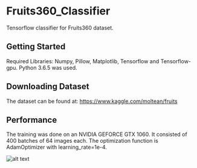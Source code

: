 # Fruits360_Classifier
Tensorflow classifier for Fruits360 dataset.
## Getting Started
Required Libraries: Numpy, Pillow, Matplotlib, Tensorflow and Tensorflow-gpu. Python 3.6.5 was used.
## Downloading Dataset
The dataset can be found at: https://www.kaggle.com/moltean/fruits
## Performance
The training was done on an NVIDIA GEFORCE GTX 1060. It consisted of 400 batches of 64 images each. The optimization function is AdamOptimizer with learning_rate=1e-4.

![alt text]()

